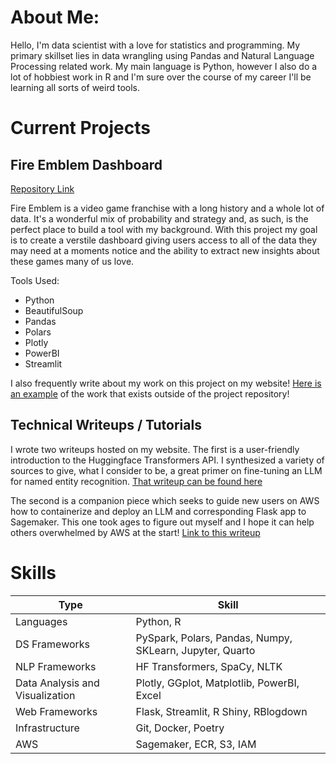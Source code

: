 # About Me:

Hello, I'm data scientist with a love for statistics and programming. My primary skillset lies in data wrangling using Pandas and Natural Language Processing related work. My main language is Python, however I also do a lot of hobbiest work in R and I'm sure over the course of my career I'll be learning all sorts of weird tools. 

# Current Projects

## Fire Emblem Dashboard

[Repository Link](https://github.com/blamson/fire_emblem_app)

Fire Emblem is a video game franchise with a long history and a whole lot of data. It's a wonderful mix of probability and strategy and, as such, is the perfect place to build a tool with my background. With this project my goal is to create a verstile dashboard giving users access to all of the data they may need at a moments notice and the ability to extract new insights about these games many of us love.

Tools Used:
- Python
- BeautifulSoup
- Pandas
- Polars
- Plotly
- PowerBI
- Streamlit

I also frequently write about my work on this project on my website! [Here is an example](https://bradylamson.com/p/fire-emblem-project-semantic-model-architecting-and-dashboarding-in-powerbi/) of the work that exists outside of the project repository! 

## Technical Writeups / Tutorials

I wrote two writeups hosted on my website. The first is a user-friendly introduction to the Huggingface Transformers API. I synthesized a variety of sources to give, what I consider to be, a great primer on fine-tuning an LLM for named entity recognition. [That writeup can be found here](https://bradylamson.com/p/named-entity-recognition-a-transformers-tutorial/)

The second is a companion piece which seeks to guide new users on AWS how to containerize and deploy an LLM and corresponding Flask app to Sagemaker. This one took ages to figure out myself and I hope it can help others overwhelmed by AWS at the start! [Link to this writeup](https://bradylamson.com/p/tutorial-deploying-custom-inference-application-to-aws-sagemaker/)

# Skills

| Type                            | Skill                                               |
|---------------------------------|-----------------------------------------------------|
| Languages                       | Python, R                                           |
| DS Frameworks                   | PySpark, Polars, Pandas, Numpy, SKLearn, Jupyter, Quarto     |
| NLP Frameworks                  | HF Transformers, SpaCy, NLTK                        |
| Data Analysis and Visualization | Plotly, GGplot, Matplotlib, PowerBI, Excel          |
| Web Frameworks                  | Flask, Streamlit, R Shiny, RBlogdown                |
| Infrastructure                  | Git, Docker, Poetry                                 |
| AWS                             | Sagemaker, ECR, S3, IAM                             |
